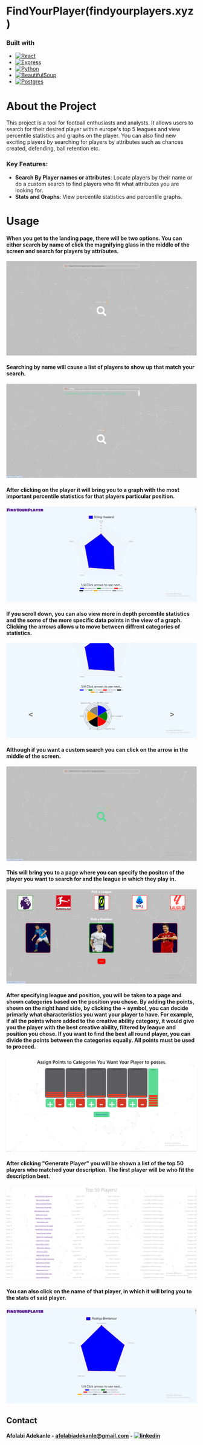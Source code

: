 # FindYourPlayer(findyourplayers.xyz)
### Built with
* [![React][React.js]][React-url]
* [![Express][Express.js]][Express-url]
* [![Python][Python.py]][Python-url]
* [![BeautifulSoup][BeautifulSoup.py]][BeautifulSoup-url]
* [![Postgres][Postgresql]][Postgresql-url]

# About the Project

This project is a tool for football enthusiasts and analysts. It allows users to search for their desired player within europe's top 5 leagues and view percentile statistics and graphs on the player.
You can also find new exciting players by searching for players by attributes such as chances created, defending, ball retention etc.

### Key Features:
- **Search By Player names or attributes**: Locate players by their name or do a custom search to find players who fit what attributes you are looking for.
- **Stats and Graphs**: View percentile statistics and percentile graphs.

# Usage
#### When you get to the landing page, there will be two options. You can either search by name of click the magnifying glass in the middle of the screen and search for players by attributes.
![Landing-Page](./pictures/fyp1.png)
#### Searching by name will cause a list of players to show up that match your search.
![Search-results](./pictures/fyp2.png)
#### After clicking on the player it will bring you to a graph with the most important percentile statistics for that players particular position.
![Player-Graph](./pictures/fyp3.png)
#### If you scroll down, you can also view more in depth percentile statistics and the some of the more specific data points in the view of a graph. Clicking the arrows allows u to move between diffrent categories of statistics.
![Player-Graph-Detail](./pictures/fyp4.png)
#### Although if you want a custom search you can click on the arrow in the middle of the screen.
![Custom-Search](./pictures/fyp4.5.png)
#### This will bring you to a page where you can specify the positon of the player you want to search for and the league in which they play in.
![Player-Pick](./pictures/fyp5.png)
#### After specifying league and position, you will be taken to a page and shown categories based on the position you chose. By adding the points, shown on the right hand side, by clicking the + symbol, you can decide primarly what characteristics you want your player to have. For example, if all the points where added to the creative ability category, it would give you the player with the best creative ability, filtered by league and position you chose. If you want to find the best all round player, you can divide the points between the categories equally. All points must be used to proceed.
![Data-Points](./pictures/fyp6.png)
#### After clicking "Generate Player" you will be shown a list of the top 50 players who matched your description. The first player will be who fit the description best.
![Player-List](./pictures/fyp7.png)
#### You can also click on the name of that player, in which it will bring you to the stats of said player.
![Player-List](./pictures/fyp8.png)



## Contact
#### Afolabi Adekanle - afolabiadekanle@gmail.com - [![linkedin][linked-in]][LinkedIn-url]
<!-- MARKDOWN LINKS & IMAGES -->
[React.js]: https://img.shields.io/badge/React-20232A?style=for-the-badge&logo=react&logoColor=61DAFB
[React-url]: https://reactjs.org/
[Express.js]: https://img.shields.io/badge/Express%20js-000000?style=for-the-badge&logo=express&logoColor=white
[Express-url]: https://expressjs.com/
[BeautifulSoup.py]:https://shields.io/badge/BeautifulSoup-4-green
[BeautifulSoup-url]:https://pypi.org/project/beautifulsoup4/
[Python.py]:https://img.shields.io/badge/python-3670A0?style=for-the-badge&logo=python&logoColor=ffdd54
[Python-url]:https://www.python.org/
[Postgresql]:https://img.shields.io/badge/postgresql-4169e1?style=for-the-badge&logo=postgresql&logoColor=white
[Postgresql-url]:https://www.postgresql.org/
[linked-in]: https://img.shields.io/badge/LinkedIn-0077B5?style=for-the-badge&logo=linkedin&logoColor=white
[LinkedIn-url]: https://www.linkedin.com/in/afolabi-adekanle-68428b1b6/

